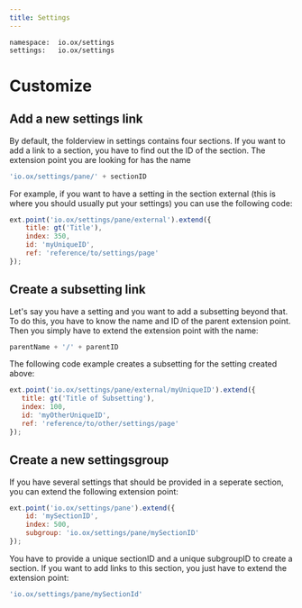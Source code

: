 ```yaml
---
title: Settings
---
```


```
namespace:  io.ox/settings 
settings:   io.ox/settings
```

# Customize

## Add a new settings link

By default, the folderview in settings contains four sections.
If you want to add a link to a section, you have to find out the ID of the section.
The extension point you are looking for has the name

```javascript
'io.ox/settings/pane/' + sectionID
```

For example, if you want to have a setting in the section external (this is where you should usually put your settings) you can use the following code:

```javascript
ext.point('io.ox/settings/pane/external').extend({
    title: gt('Title'),
    index: 350,
    id: 'myUniqueID',
    ref: 'reference/to/settings/page'
});
```

## Create a subsetting link

Let's say you have a setting and you want to add a subsetting beyond that.
To do this, you have to know the name and ID of the parent extension point.
Then you simply have to extend the extension point with the name:

```javascript
parentName + '/' + parentID
```

The following code example creates a subsetting for the setting created above:

```javascript
ext.point('io.ox/settings/pane/external/myUniqueID').extend({
   title: gt('Title of Subsetting'),
   index: 100,
   id: 'myOtherUniqueID',
   ref: 'reference/to/other/settings/page'
});
```

## Create a new settingsgroup

If you have several settings that should be provided in a seperate section, you can extend the following extension point:

```javascript
ext.point('io.ox/settings/pane').extend({
    id: 'mySectionID',
    index: 500,
    subgroup: 'io.ox/settings/pane/mySectionID'
});
```

You have to provide a unique sectionID and a unique subgroupID to create a section. If you want to add links to this section, you just have to extend the extension point:

```javascript
'io.ox/settings/pane/mySectionId'
```
